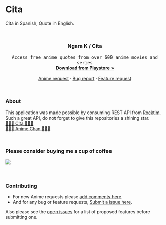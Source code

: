 # Cita
Cita in Spanish, Quote in English.

<!-- PROJECT LOGO -->
<br />
<p align="center">
  <a href="https://github.com/Ngara-K/Cita>
    <img src="https://raw.githubusercontent.com/Ngara-K/Cita/master/app/src/main/ic_launcher-playstore.png" alt="Logo" width="80" height="80">
  </a>

  <h3 align="center">Ngara K / Cita</h3>

  <p align="center">
    <samp>Access free anime quotes from over 600 anime movies and series</samp>
    <br />
    <a href="https://play.google.com/store/apps/details?id=me.ngarak.cita"><strong>Download from Playstore »</strong></a>
    <br />
    <br />
    <a href="https://github.com/RocktimSaikia/anime-chan/issues/39">Anime request</a>
    ·
    <a href="https://github.com/Ngara-K/Cita/issues">Bug report</a>
    ·
    <a href="https://github.com/Ngara-K/Cita/issues">Feature request</a>
  </p>
</p>

<br/>

### About
This application was made possible by consuming REST API from <a href="https://github.com/RocktimSaikia/anime-chan">Rocktim</a>. Such a great API, do not forget to give this repositories a shining star.
<br/>
<a href="https://github.com/Ngara-K/Cita">🌟🌟🌟 Cita 🌟🌟🌟</a>
<br/>
<a href="https://github.com/RocktimSaikia/anime-chan">🌟🌟🌟 Anime Chan 🌟🌟🌟</a>

<br/>

### Please consider buying me a cup of coffee

<a href="https://www.buymeacoffee.com/ngarak"><img src="https://www.buymeacoffee.com/assets/img/guidelines/download-assets-sm-1.svg" height="35px"/></a>

<br/>

<!-- CONTRIBUTING -->
### Contributing

- For new Anime requests please [add comments here](https://github.com/RocktimSaikia/anime-chan/issues/39).
- And for any bug or feature requests, [Submit a issue here](https://github.com/RocktimSaikia/anime-chan/issues).

Also please see the [open issues](https://github.com/Ngara-K/Cita/issues) for a list of proposed features before submitting one.
